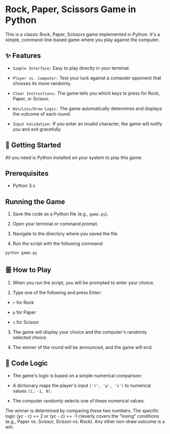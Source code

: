 # **Rock, Paper, Scissors Game in Python**
This is a classic Rock, Paper, Scissors game implemented in Python. It's a simple, command-line-based game where you play against the computer.

## **✨ Features**
- ```Simple Interface:``` Easy to play directly in your terminal.

- ```Player vs. Computer:``` Test your luck against a computer opponent that chooses its move randomly.

- ```Clear Instructions:``` The game tells you which keys to press for Rock, Paper, or Scissor.

- ```Win/Loss/Draw Logic:``` The game automatically determines and displays the outcome of each round.

- ```Input Validation:``` If you enter an invalid character, the game will notify you and exit gracefully.

## **🚀 Getting Started**
All you need is Python installed on your system to play this game.

## **Prerequisites**
- Python 3.x

## **Running the Game**

1. Save the code as a Python file (e.g., ```game.py```).

2. Open your terminal or command prompt.

3. Navigate to the directory where you saved the file.

4. Run the script with the following command:
```bash
python game.py
```

## **룰 How to Play**

1. When you run the script, you will be prompted to enter your choice.

2. Type one of the following and press Enter:

- ```r``` for Rock

- ```p``` for Paper

- ```s``` for Scissor

3. The game will display your choice and the computer's randomly selected choice.

4. The winner of the round will be announced, and the game will end.

## **🔬 Code Logic**

- The game's logic is based on a simple numerical comparison:

- A dictionary maps the player's input ```('r', 'p', 's')``` to numerical values ```(1, -1, 0)```.

- The computer randomly selects one of these numerical values.

The winner is determined by comparing these two numbers. The specific logic (yc - c) == 2 or (yc - c) == -1 cleverly covers the "losing" conditions (e.g., Paper vs. Scissor, Scissor vs. Rock). Any other non-draw outcome is a win.
